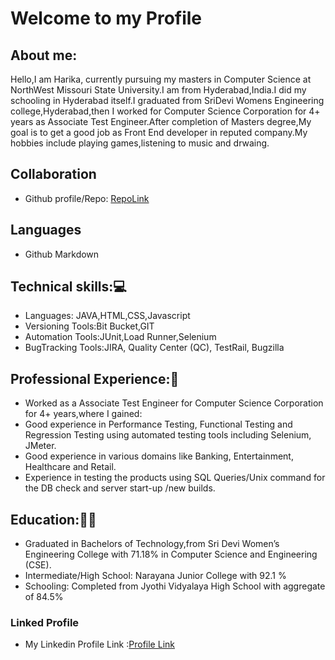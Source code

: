 # Welcome to my Profile

## About me:
Hello,I am Harika, currently pursuing my masters in Computer Science at NorthWest Missouri State University.I am from Hyderabad,India.I did my schooling in Hyderabad itself.I graduated from SriDevi Womens Engineering college,Hyderabad,then I worked for Computer Science Corporation for 4+ years as Associate Test Engineer.After completion of Masters degree,My goal is to get a good job as Front End developer in reputed company.My hobbies include playing games,listening to music and drwaing.

## Collaboration
- Github profile/Repo: [RepoLink](https://github.com/KHARIKA17/K-HARIKA/edit/main/README.md)

## Languages
- Github Markdown

## Technical skills::computer:
- Languages: JAVA,HTML,CSS,Javascript
- Versioning Tools:Bit Bucket,GIT
- Automation Tools:JUnit,Load Runner,Selenium
- BugTracking Tools:JIRA, Quality Center (QC), TestRail, Bugzilla

## Professional Experience::briefcase:
- Worked as a Associate Test Engineer for Computer Science Corporation for 4+ years,where I gained:
-	Good experience in Performance Testing, Functional Testing and Regression Testing using automated testing tools including Selenium, JMeter.
- Good experience in various domains like Banking, Entertainment, Healthcare and Retail.
- Experience in testing the products using SQL Queries/Unix command for the DB check and server start-up /new builds. 


## Education::woman_student:
-	Graduated in Bachelors of Technology,from Sri Devi Women’s Engineering College with 71.18% in Computer Science and Engineering (CSE).
-	Intermediate/High School: Narayana Junior College with 92.1 % 
-	Schooling: Completed from Jyothi Vidyalaya High School with aggregate of 84.5% 

### Linked Profile
- My Linkedin Profile Link :[Profile Link](https://www.linkedin.com/feed/)

